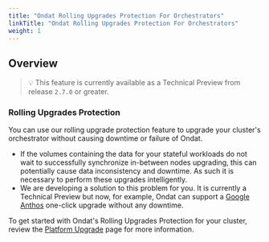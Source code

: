 ```yaml
---
title: "Ondat Rolling Upgrades Protection For Orchestrators"
linkTitle: "Ondat Rolling Upgrades Protection For Orchestrators"
weight: 1
---
```


## Overview

> 💡 This feature is currently available as a Technical Preview from release `2.7.0` or greater.

### Rolling Upgrades Protection

You can use our rolling upgrade protection feature to upgrade your cluster's orchestrator without causing downtime or failure of Ondat.

- If the volumes containing the data for your stateful workloads do not wait to successfully synchronize in-between nodes upgrading, this can potentially cause data inconsistency and downtime. As such it is necessary to perform these upgrades intelligently.
- We are developing a solution to this problem for you. It is currently a Technical Preview but now, for example, Ondat can support a [Google Anthos](/docs/install/anthos/) one-click upgrade without any downtime.

To get started with Ondat's Rolling Upgrades Protection for your cluster, review the [Platform Upgrade](/docs/operations/using-rolling-upgrades) page for more information.
